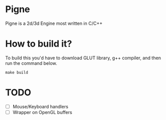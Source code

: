 # Pigne

Pigne is a 2d/3d Engine most written in C/C++

# How to build it?

To build this you'd have to download GLUT library, g++ compiler, and then run the command below.

```MS-DOS Batch
make build
```

# TODO

- [ ] Mouse/Keyboard handlers
- [ ] Wrapper on OpenGL buffers
